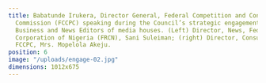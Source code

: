 ```yaml
---
title: Babatunde Irukera, Director General, Federal Competition and Consumer Protection
  Commission (FCCPC) speaking during the Council’s strategic engagement with Directors,
  Business and News Editors of media houses. (Left) Director, News, Federal Radio
  Corporation of Nigeria (FRCN), Sani Suleiman; (right) Director, Consumer Education
  FCCPC, Mrs. Mopelola Akeju.
position: 6
image: "/uploads/engage-02.jpg"
dimensions: 1012x675
---
```


